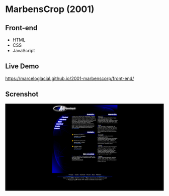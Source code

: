 # MarbensCrop (2001)

## Front-end 

* HTML
* CSS
* JavaScript


## Live Demo

https://marceloglacial.github.io/2001-marbenscorp/front-end/

## Screnshot

![screenshot](design/01-home.png)
